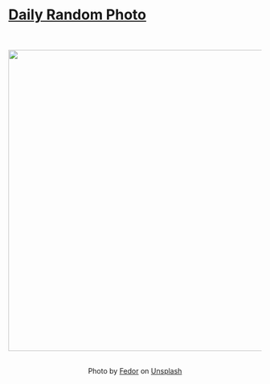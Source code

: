 # [Daily Random Photo](https://www.dailyrandomphoto.com/)

<div align="center">
  <br>
  <br>
  <a href="https://www.dailyrandomphoto.com/p/2022/2022-06-04/"><img src="https://images.unsplash.com/photo-1625215081436-85323ed5042c?crop=entropy&cs=tinysrgb&fit=max&fm=jpg&ixid=Mnw3NzUwOHwwfDF8cmFuZG9tfHx8fHx8fHx8MTY1NDMwMjg5Mw&ixlib=rb-1.2.1&q=80&w=1080" width="600px"></a>
  <br>
  <br>
  <p class="has-text-grey">Photo by <a href="https://unsplash.com/@fmdevice?utm_source=Daily%20Random%20Photo&amp;utm_medium=referral" target="_blank" rel="noopener noreferrer">Fedor</a> on <a href="https://unsplash.com/photos/PtW4RywQV4s?utm_source=Daily%20Random%20Photo&amp;utm_medium=referral" target="_blank" rel="noopener noreferrer">Unsplash</a></p>
</div>
